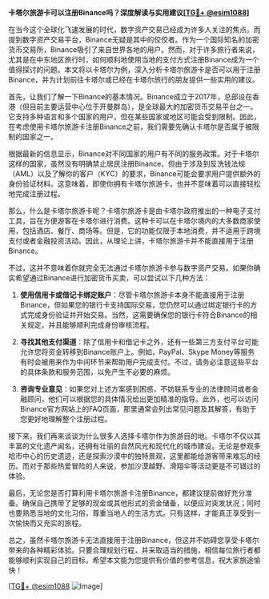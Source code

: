 **卡塔尔旅游卡可以注册Binance吗？深度解读与实用建议[[TG💪+ @esim1088](https://t.me/s/esim1088)]**

在当今这个全球化飞速发展的时代，数字资产交易已经成为许多人关注的焦点。而提到数字资产交易平台，Binance无疑是其中的佼佼者。作为一个国际知名的加密货币交易所，Binance吸引了来自世界各地的用户。然而，对于许多旅行者来说，尤其是在中东地区旅行时，如何顺利地使用当地的支付方式注册Binance成为一个值得探讨的问题。本文将以卡塔尔为例，深入分析卡塔尔旅游卡是否可以用于注册Binance，并为计划前往卡塔尔或已经在卡塔尔旅行的朋友提供一些实用的建议。

首先，让我们了解一下Binance的基本情况。Binance成立于2017年，总部设在香港（但目前主要运营中心位于开曼群岛），是全球最大的加密货币交易平台之一。它支持多种语言和多个国家的用户，但在某些国家或地区可能会受到限制。因此，在考虑使用卡塔尔旅游卡注册Binance之前，我们需要先确认卡塔尔是否属于被限制的国家之一。

根据最新的信息显示，Binance对不同国家的用户有不同的服务政策。对于卡塔尔这样的国家，虽然没有明确禁止居民注册Binance，但由于涉及到反洗钱法规（AML）以及了解你的客户（KYC）的要求，Binance可能会要求用户提供额外的身份验证材料。这意味着，即使你拥有卡塔尔旅游卡，也并不意味着可以直接轻松地完成注册过程。

那么，什么是卡塔尔旅游卡呢？卡塔尔旅游卡是由卡塔尔政府推出的一种电子支付工具，旨在方便游客在卡塔尔进行消费。这种卡可以在卡塔尔境内的大多数商家使用，包括酒店、餐厅、商场等。但是，它的功能仅限于本地消费，并不适用于跨境支付或者金融投资活动。因此，从理论上讲，卡塔尔旅游卡并不能直接用于注册Binance。

不过，这并不意味着你就完全无法通过卡塔尔旅游卡参与数字资产交易。如果你确实希望通过Binance进行加密货币买卖，可以尝试以下几种方法：

1. **使用信用卡或借记卡绑定账户**：尽管卡塔尔旅游卡本身不能直接用于注册Binance，但如果您的银行卡支持国际交易，您仍然可以通过绑定银行卡的方式完成身份验证并开始交易。当然，这需要确保您的银行卡符合Binance的相关规定，并且能够顺利完成身份审核流程。

2. **寻找其他支付渠道**：除了信用卡和借记卡之外，还有一些第三方支付平台可能允许您将资金转移到Binance账户上。例如，PayPal、Skype Money等服务有时会被用来作为中间环节来帮助用户完成支付。不过，请务必注意这些平台的具体条款和服务范围，以免产生不必要的麻烦。

3. **咨询专业意见**：如果您对上述方案感到困惑，不妨联系专业的法律顾问或者金融顾问，他们可以根据您的具体情况给出更加精准的指导。此外，也可以访问Binance官方网站上的FAQ页面，那里通常会列出常见问题及其解答，有助于您更好地理解整个注册过程。

接下来，我们再来谈谈为什么很多人选择卡塔尔作为旅游目的地。卡塔尔不仅以其丰富的文化遗产闻名，还拥有壮丽的自然风光和现代化的城市建设。无论是参观多哈市中心的历史遗迹，还是探索沙漠中的独特景观，这里都能给游客带来难忘的经历。而对于那些热爱冒险的人来说，参加沙漠越野、滑翔伞等活动更是不可错过的体验。

最后，无论您是否打算利用卡塔尔旅游卡注册Binance，都建议提前做好充分准备。确保自己携带了足够的现金或其他形式的资金储备，以便应对突发状况；同时也要熟悉当地的文化习俗，尊重当地人的生活方式。只有这样，才能真正享受到一次愉快而又充实的旅程。

总之，虽然卡塔尔旅游卡无法直接用于注册Binance，但这并不妨碍您享受卡塔尔带来的各种精彩体验。只要合理规划行程，并采取适当的措施，相信每位旅行者都能够顺利实现自己的目标。希望本文能为您提供有价值的参考信息，祝大家旅途愉快！

[[TG💪+ @esim1088](https://t.me/s/esim1088) ![Image](https://i.postimg.cc/4NQfJmqS/Snipaste-2025-05-13-00-14-12.png)]